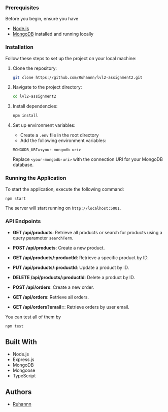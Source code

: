 ### Prerequisites
Before you begin, ensure you have
- [Node.js](https://nodejs.org/)
- [MongoDB](https://www.mongodb.com/) installed and running locally

### Installation

Follow these steps to set up the project on your local machine:

1. Clone the repository:

   ```bash
   git clone https://github.com/Ruhannn/lvl2-assignment2.git
   ```

2. Navigate to the project directory:

   ```bash
   cd lvl2-assignment2
   ```

3. Install dependencies:

   ```bash
   npm install
   ```

4. Set up environment variables:

   - Create a `.env` file in the root directory
   - Add the following environment variables:

   ```plaintext
   MONGODB_URI=<your-mongodb-uri>
   ```

   Replace `<your-mongodb-uri>` with the connection URI for your MongoDB database.

### Running the Application

To start the application, execute the following command:

```bash
npm start
```

The server will start running on `http://localhost:5001`.

### API Endpoints

- **GET /api/products**: Retrieve all products or search for products using a query parameter `searchTerm`.

- **POST /api/products**: Create a new product.

- **GET /api/products/:productId**: Retrieve a specific product by ID.

- **PUT /api/products/:productId**: Update a product by ID.

- **DELETE /api/products/:productId**: Delete a product by ID.

- **POST /api/orders**: Create a new order.

- **GET /api/orders**: Retrieve all orders.

- **GET /api/orders?email=<user-email>**: Retrieve orders by user email.

 You can test all of them by
```bash
npm test
```

## Built With

- Node.js
- Express.js
- MongoDB
- Mongoose
- TypeScript

## Authors

- [Ruhannn](https://github.com/Ruhannn)

